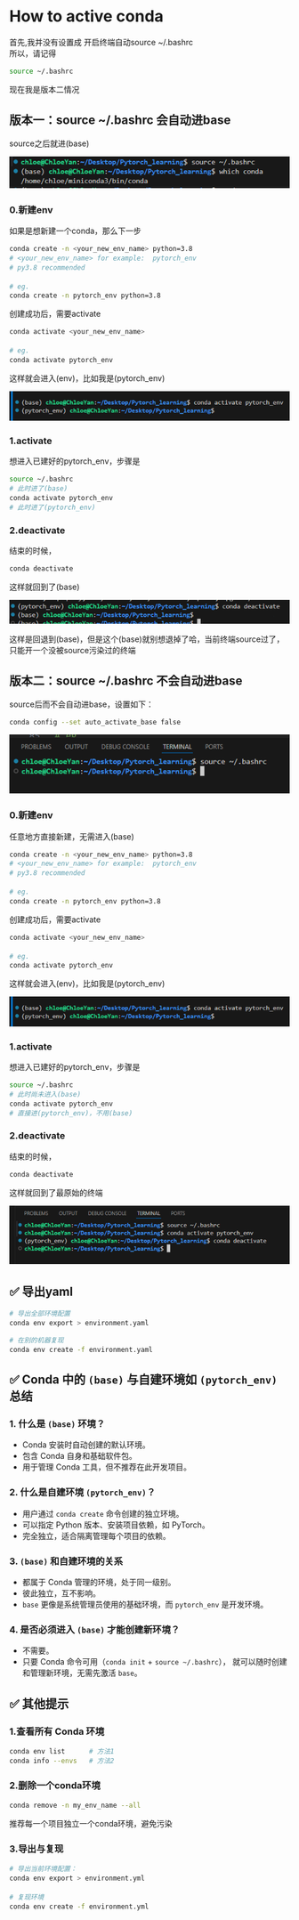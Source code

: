 # How to active conda
首先,我并没有设置成 开启终端自动source ~/.bashrc  
所以，请记得  
```bash
source ~/.bashrc
```

现在我是版本二情况

## 版本一：source ~/.bashrc 会自动进base

source之后就进(base)  

![base](./images/base.png)  

### 0.新建env

如果是想新建一个conda，那么下一步  
```bash
conda create -n <your_new_env_name> python=3.8
# <your_new_env_name> for example:  pytorch_env 
# py3.8 recommended

# eg.
conda create -n pytorch_env python=3.8
```

创建成功后，需要activate  
```bash
conda activate <your_new_env_name>

# eg.
conda activate pytorch_env
```

这样就会进入(env)，比如我是(pytorch_env)   

![env](./images/env.png)


### 1.activate  
想进入已建好的pytorch_env，步骤是
```bash
source ~/.bashrc
# 此时进了(base)
conda activate pytorch_env
# 此时进了(pytorch_env)
```


### 2.deactivate
结束的时候，
```bash
conda deactivate
```
这样就回到了(base)  

![deactivate](./images/deactivate1.png)  

这样是回退到(base)，但是这个(base)就别想退掉了哈，当前终端source过了，只能开一个没被source污染过的终端  


## 版本二：source ~/.bashrc 不会自动进base

source后而不会自动进base，设置如下：
```bash
conda config --set auto_activate_base false
```

![normal_source](./images/normal_source.png)  

### 0.新建env

任意地方直接新建，无需进入(base)
```bash
conda create -n <your_new_env_name> python=3.8
# <your_new_env_name> for example:  pytorch_env 
# py3.8 recommended

# eg.
conda create -n pytorch_env python=3.8
```

创建成功后，需要activate  
```bash
conda activate <your_new_env_name>

# eg.
conda activate pytorch_env
```

这样就会进入(env)，比如我是(pytorch_env)   

![env](./images/env.png)


### 1.activate  
想进入已建好的pytorch_env，步骤是
```bash
source ~/.bashrc
# 此时尚未进入(base)
conda activate pytorch_env
# 直接进(pytorch_env)，不用(base)
```

### 2.deactivate
结束的时候，
```bash
conda deactivate
```
这样就回到了最原始的终端  

![deactivate2](./images/deactivate2.png)


## ✅ 导出yaml
```bash
# 导出全部环境配置
conda env export > environment.yaml
```
```bash
# 在别的机器复现
conda env create -f environment.yaml
```

## ✅ Conda 中的 `(base)` 与自建环境如 `(pytorch_env)` 总结

### 1. 什么是 `(base)` 环境？
- Conda 安装时自动创建的默认环境。
- 包含 Conda 自身和基础软件包。
- 用于管理 Conda 工具，但不推荐在此开发项目。

### 2. 什么是自建环境 `(pytorch_env)`？
- 用户通过 `conda create` 命令创建的独立环境。
- 可以指定 Python 版本、安装项目依赖，如 PyTorch。
- 完全独立，适合隔离管理每个项目的依赖。

### 3. `(base)` 和自建环境的关系
- 都属于 Conda 管理的环境，处于同一级别。
- 彼此独立，互不影响。
- `base` 更像是系统管理员使用的基础环境，而 `pytorch_env` 是开发环境。

### 4. 是否必须进入 `(base)` 才能创建新环境？
- 不需要。
- 只要 Conda 命令可用（`conda init` + `source ~/.bashrc`），
  就可以随时创建和管理新环境，无需先激活 `base`。



## ✅ 其他提示

### 1.查看所有 Conda 环境
```bash
conda env list      # 方法1
conda info --envs   # 方法2
```
### 2.删除一个conda环境
```bash
conda remove -n my_env_name --all
```
推荐每一个项目独立一个conda环境，避免污染

### 3.导出与复现
```bash
# 导出当前环境配置：
conda env export > environment.yml

# 复现环境
conda env create -f environment.yml
```






